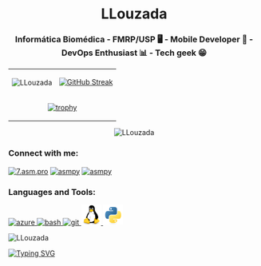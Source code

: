 <h1 align="center">LLouzada</h1>
<h3 align="center">Informática Biomédica - FMRP/USP 🖥️  - Mobile Developer 📱 - DevOps Enthusiast 📊 - Tech geek 😁</h3>
<table>
  <tr>
    <td>
      <p align="left"><img align="center" src="https://r-eadme-s-tats.vercel.app/api?username=LLouzada&show_icons=true&theme=dracula&locale=en" alt="LLouzada" /></p>
    </td>
    <td>
      <p align="right"><a href="https://loumad.com"><img src="https://streak-stats.demolab.com?user=LLouzada&amp;theme=dracula&amp;border_radius=5&amp;date_format=j%2Fn%5B%2FY%5D&amp;card_width=500" alt="GitHub Streak"></a></p>
    </td>
  </tr>
  <tr>
    <td colspan="2">
      <p align="center"><a href="https://loumad.com"><img src="https://github-profile-trophy.vercel.app/?username=LLouzada&amp;theme=dracula&amp;no-frame=false&margin-w=15&margin-h=15&column=-1" alt="trophy"></a></p>
    </td>
  </tr>
</table>


<p align="center"> <img src="https://komarev.com/ghpvc/?username=LLouzada&label=Profile%20views&color=0e75b6&style=flat" alt="LLouzada" /> </p>

<h3 align="left">Connect with me:</h3>
<p align="left">
<a href="https://fb.com/7.asm.pro" target="blank"><img align="center" src="https://raw.githubusercontent.com/rahuldkjain/github-profile-readme-generator/master/src/images/icons/Social/facebook.svg" alt="7.asm.pro" height="30" width="40" /></a>
<a href="https://codeforces.com/profile/asmpy" target="blank"><img align="center" src="https://raw.githubusercontent.com/rahuldkjain/github-profile-readme-generator/master/src/images/icons/Social/codeforces.svg" alt="asmpy" height="30" width="40" /></a>
 <a href="https://loumad.com" target="blank"><img align="center" src="https://github-production-user-asset-6210df.s3.amazonaws.com/114514662/237755654-77d60703-e2d3-437d-8633-1a8284f5094e.svg" alt="asmpy" height="30" width="40" /></a>
</p>

<h3 align="left">Languages and Tools:</h3>
<p align="left"> <a href="https://azure.microsoft.com/en-in/" target="_blank" rel="noreferrer"> <img src="https://www.vectorlogo.zone/logos/microsoft_azure/microsoft_azure-icon.svg" alt="azure" width="40" height="40"/> </a> <a href="https://www.gnu.org/software/bash/" target="_blank" rel="noreferrer"> <img src="https://www.vectorlogo.zone/logos/gnu_bash/gnu_bash-icon.svg" alt="bash" width="40" height="40"/> </a> <a href="https://git-scm.com/" target="_blank" rel="noreferrer"> <img src="https://www.vectorlogo.zone/logos/git-scm/git-scm-icon.svg" alt="git" width="40" height="40"/> </a> <a href="https://www.linux.org/" target="_blank" rel="noreferrer"> <img src="https://raw.githubusercontent.com/devicons/devicon/master/icons/linux/linux-original.svg" alt="linux" width="40" height="40"/> </a> <a href="https://www.python.org" target="_blank" rel="noreferrer"> <img src="https://raw.githubusercontent.com/devicons/devicon/master/icons/python/python-original.svg" alt="python" width="40" height="40"/> </a> </p>
 
<img src="https://r-eadme-s-tats.vercel.app/api/top-langs?username=LLouzada&show_icons=true&theme=dracula&locale=en&layout=compact" alt="LLouzada" />


<!--# Recent Activity :zap:-->
<!--START_SECTION:activity-->
<!--END_SECTION:activity-->
[![Typing SVG](https://readme-typing-svg.demolab.com?font=Fira+Code&duration=2000&pause=200&color=36BCF7FF&center=true&vCenter=true&width=1000&lines=Medical+Student+at+MU;Medical+Researcher;Python+Developer;Data+analyst;Plugin+Author+at+Flow;Bot+Maker+at+telegram;Youtuber;Writer;Tech+Geek)](https://loumad.com)
